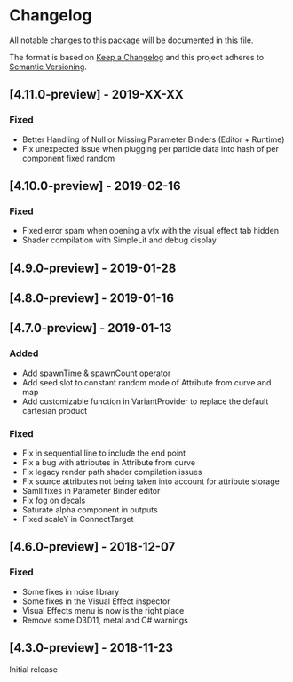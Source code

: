 # Changelog
All notable changes to this package will be documented in this file.

The format is based on [Keep a Changelog](http://keepachangelog.com/en/1.0.0/)
and this project adheres to [Semantic Versioning](http://semver.org/spec/v2.0.0.html).

## [4.11.0-preview] - 2019-XX-XX
### Fixed
- Better Handling of Null or Missing Parameter Binders (Editor + Runtime)
- Fix unexpected issue when plugging per particle data into hash of per component fixed random

## [4.10.0-preview] - 2019-02-16
### Fixed
- Fixed error spam when opening a vfx with the visual effect tab hidden
- Shader compilation with SimpleLit and debug display

## [4.9.0-preview] - 2019-01-28

## [4.8.0-preview] - 2019-01-16

## [4.7.0-preview] - 2019-01-13
### Added
- Add spawnTime & spawnCount operator
- Add seed slot to constant random mode of Attribute from curve and map
- Add customizable function in VariantProvider to replace the default cartesian product

### Fixed
- Fix in sequential line to include the end point
- Fix a bug with attributes in Attribute from curve
- Fix legacy render path shader compilation issues
- Fix source attributes not being taken into account for attribute storage
- Samll fixes in Parameter Binder editor
- Fix fog on decals
- Saturate alpha component in outputs
- Fixed scaleY in ConnectTarget

## [4.6.0-preview] - 2018-12-07
### Fixed
- Some fixes in noise library
- Some fixes in the Visual Effect inspector
- Visual Effects menu is now is the right place
- Remove some D3D11, metal and C# warnings

## [4.3.0-preview] - 2018-11-23

Initial release
